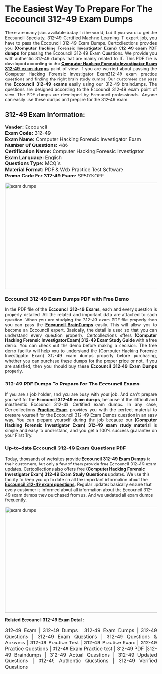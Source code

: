 <h1>The Easiest Way To Prepare For The Eccouncil 312-49 Exam Dumps</h1> <p style="text-align:justify">There are many jobs available today in the world, but if you want to get the Eccouncil Specialty, 312-49 Certified Machine Learning IT expert job, you have to pass the Eccouncil 312-49 Exam Dumps. Certcollections provides you <strong>(Computer Hacking Forensic Investigator Exam) 312-49 exam PDF dumps</strong> for passing the Eccouncil 312-49 Exam Questions. We provide you with authentic 312-49 dumps that are mainly related to IT. This PDF file is developed according to the <a href="https://www.certsofficial.com/eccouncil/312-49-questions"><strong>Computer Hacking Forensic Investigator Exam 312-49 exam dumps</strong></a> point of view. If you are worried about passing the Computer Hacking Forensic Investigator Exam312-49 exam practice questions and finding the right brain study dumps. Our customers can pass the <strong>Eccouncil 312-49 exams </strong>easily using our 312-49 braindumps. The questions are designed according to the Eccouncil 312-49 exam point of view. The PDF dumps are developed by Eccouncil professionals. Anyone can easily use these dumps and prepare for the 312-49 exam.</p> <h2><strong>312-49 Exam Information:</strong></h2> <p><span style="font-size:16px"><strong>Vender:</strong> Eccouncil<br /> <strong>Exam Code:</strong> 312-49<br /> <strong>Exam Name:</strong> Computer Hacking Forensic Investigator Exam<br /> <strong>Number Of Questions:</strong> 486<br /> <strong>Certification Name:</strong> Computer Hacking Forensic Investigator<br /> <strong>Exam Language: </strong>English<br /> <strong>Questions Type:</strong> MCQ`s<br /> <strong>Material Format: </strong>PDF & Web Practice Test Software<br /> <strong>Promo Code For 312-49 Exam:</strong> SP50%OFF</span></p> <p><a href="https://www.certsofficial.com/eccouncil/312-49-questions" rel="no-follow"><img alt="exam dumps" src="https://www.certcollections.com/uploads/content/certsofficial.jpg" style="height:350px; width:750px" /></a></p> <h3><strong>Eccouncil 312-49 Exam Dumps PDF with Free Demo</strong></h3> <p style="text-align:justify">In the PDF file of the <strong>Eccouncil 312-49 Exams</strong>, each and every question is properly detailed. All the related and important data are attached to each question. When you are studying the 312-49 exam PDF file properly then you can pass the <a href="https://www.certsofficial.com/eccouncil-dumps"><strong>Eccouncil BrainDumps</strong></a> easily. This will allow you to become an Eccouncil expert. Basically, the detail is used so that you can understand every question properly. Certcollections offers <strong>(Computer Hacking Forensic Investigator Exam) 312-49 Exam Study Guide</strong> with a free demo. You can check out the demo before making a decision. The free demo facility will help you to understand the (Computer Hacking Forensic Investigator Exam) 312-49 exam dumps properly before purchasing, whether you can purchase these dumps for the proper price or not. If you are satisfied, then you should buy these <strong>Eccouncil 312-49 Exam Dumps</strong> properly.</p> <h3><strong>312-49 PDF Dumps To Prepare For The Eccouncil Exams</strong></h3> <p style="text-align:justify">If you are a job holder, and you are busy with your job. And can't prepare yourself for the <strong>Eccouncil 312-49 exam dumps</strong>, because of the difficult and inauthentic Eccouncil 312-49 Certified exam dumps. In any case, Certcollections <strong><a href="https://www.certsofficial.com/">Practice Exam</a></strong> provides you with the perfect material to prepare yourself for the Eccouncil 312-49 Exam Dumps question in an easy way. You can prepare yourself during the job because our <strong>(Computer Hacking Forensic Investigator Exam) 312-49 exam study material</strong> is simple and easy to understand, and you get a 100% success guarantee on your First Try.</p> <h3><strong>Up-to-date Eccouncil 312-49 Exam Questions PDF</strong></h3> <p>Today, thousands of websites provide <strong>Eccouncil 312-49 Exam Dumps</strong> to their customers, but only a few of them provide free Eccouncil 312-49 exam updates. Certcollections also offers free <strong>(Computer Hacking Forensic Investigator Exam) 312-49 Exam Study Questions</strong> updates. We use this facility to keep you up to date on all the important information about the <a href="https://www.certsofficial.com/eccouncil/312-49-questions"><strong>Eccouncil 312-49 exam questions</strong></a>. Regular updates basically ensure that every customer is informed about all information about the Eccouncil 312-49 exam dumps they purchased from us. And we updated all exam dumps frequently.</p> <p><a href="https://www.certsofficial.com/eccouncil/312-49-questions"><img alt="exam dumps " src="https://www.certcollections.com/uploads/content/certsofficial2.jpg" style="height:350px; width:750px" /></a></p> <p style="text-align:justify"><span style="font-size:14px"><strong>Related Eccouncil 312-49 Exam Detail:</strong></span><br /> <br /> <span style="font-size:16px">312-49 Exam | 312-49 Dumps | 312-49 Exam Dumps | 312-49 Questions | 312-49 Exam Questions | 312-49 Questions & Answers | 312-49 Practice Test | 312-49 Practice Exam | 312-49 Practice Questions | 312-49 Exam Practice test | 312-49 PDF |312-49 Braindumps | 312-49 Actual Questions | 312-49 Updated Questions | 312-49 Authentic Questions | 312-49 Verified Questions</span></p>

